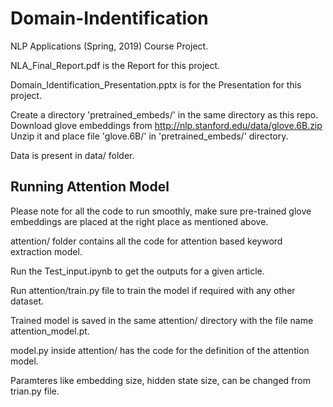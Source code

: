 # Domain-Indentification
NLP Applications (Spring, 2019) Course Project.  


NLA_Final_Report.pdf is the Report for this project.

Domain_Identification_Presentation.pptx is for the Presentation for this project.

Create a directory 'pretrained_embeds/' in the same directory as this repo. Download glove embeddings from http://nlp.stanford.edu/data/glove.6B.zip Unzip it and place file 'glove.6B/' in 'pretrained_embeds/' directory.

Data is present in data/ folder.

## Running Attention Model

Please note for all the code to run smoothly, make sure pre-trained glove embeddings are placed at the right place as mentioned above.

attention/ folder contains all the code for attention based keyword extraction model.

Run the Test_input.ipynb to get the outputs for a given article.

Run attention/train.py file to train the model if required with any other dataset.

Trained model is saved in the same attention/ directory  with the file name attention_model.pt.

model.py inside attention/ has the code for the definition of the attention model.

Paramteres like embedding size, hidden state size, can be changed from trian.py file.



